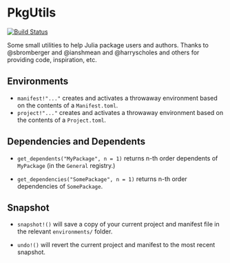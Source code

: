 # PkgUtils

[![Build Status](https://travis-ci.org/arnavs/PkgUtils.jl.svg?branch=master)](https://travis-ci.org/arnavs/PkgUtils.jl)

Some small utilities to help Julia package users and authors. Thanks to @sbromberger and @ianshmean and @harryscholes and others for providing code, inspiration, etc. 

## Environments

* `manifest!"..."` creates and activates a throwaway environment based on the contents of a `Manifest.toml`.
* `project!"..."` creates and activates a throwaway environment based on the contents of a `Project.toml`.

## Dependencies and Dependents

* `get_dependents("MyPackage", n = 1)` returns n-th order dependents of `MyPackage` (in the `General` registry.)

* `get_dependencies("SomePackage", n = 1)` returns n-th order dependencies of `SomePackage`.

## Snapshot 

* `snapshot!()` will save a copy of your current project and manifest file in the relevant `environments/` folder.

* `undo!()` will revert the current project and manifest to the most recent snapshot.  
